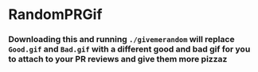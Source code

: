 # RandomPRGif

### Downloading this and running `./givemerandom` will replace `Good.gif` and `Bad.gif` with a different good and bad gif for you to attach to your PR reviews and give them more pizzaz
